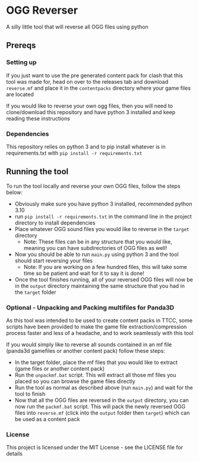# OGG Reverser
A silly little tool that will reverse all OGG files using python

## Prereqs

### Setting up
If you just want to use the pre generated content pack for clash that this tool was made for, head on over
to the releases tab and download `reverse.mf` and place it in the `contentpacks` directory where your
game files are located

If you would like to reverse your own ogg files, then you will need to clone/download this repository and have
python 3 installed and keep reading these instructions

### Dependencies
This repository relies on python 3 and to pip install whatever is in requirements.txt with `pip install -r requirements.txt`

## Running the tool

To run the tool locally and reverse your own OGG files, follow the steps below:
- Obviously make sure you have python 3 installed, recommended python 3.10
- run `pip install -r requirements.txt` in the command line in the project directory to install dependencies
- Place whatever OGG sound files you would like to reverse in the `target` directory
  - Note: These files can be in any structure that you would like, meaning you can have subdirectories of OGG files as well!
- Now you should be able to run `main.py` using python 3 and the tool should start reversing your files
  - Note: If you are working on a few hundred files, this will take some time so be patient and wait for it to say it is done!
- Once the tool finishes running, all of your reversed OGG files will now be in the `output` directory maintaining the same structure that you had in the `target` folder


### Optional - Unpacking and Packing multifiles for Panda3D

As this tool was intended to be used to create content packs in TTCC, some scripts have been provided to make 
the game file extraction/compression process faster and less of a headache, and to work seamlessly with this tool

If you would simply like to reverse all sounds contained in an mf file (panda3d gamefiles or another content pack) 
follow these steps:
- In the target folder, place the mf files that you would like to extract (game files or another content pack)
- Run the `unpackmf.bat` script. This will extract all those mf files you placed so you can browse the game files directly
- Run the tool as normal as described above (run `main.py`) and wait for the tool to finish
- Now that all the OGG files are reversed in the `output` directory, you can now run the `packmf.bat` script. This will pack the newly reversed OGG files into `reverse.mf` (click into the `output` folder then `target`) which can be used as a content pack

### License

This project is licensed under the MIT License - see the LICENSE file for details